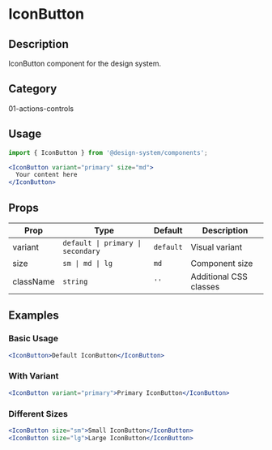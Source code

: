 # IconButton

## Description
IconButton component for the design system.

## Category
01-actions-controls

## Usage

```jsx
import { IconButton } from '@design-system/components';

<IconButton variant="primary" size="md">
  Your content here
</IconButton>
```

## Props

| Prop | Type | Default | Description |
|------|------|---------|-------------|
| variant | `default \| primary \| secondary` | `default` | Visual variant |
| size | `sm \| md \| lg` | `md` | Component size |
| className | `string` | `''` | Additional CSS classes |

## Examples

### Basic Usage
```jsx
<IconButton>Default IconButton</IconButton>
```

### With Variant
```jsx
<IconButton variant="primary">Primary IconButton</IconButton>
```

### Different Sizes
```jsx
<IconButton size="sm">Small IconButton</IconButton>
<IconButton size="lg">Large IconButton</IconButton>
```
